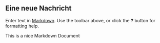 ## Eine neue Nachricht

Enter text in [Markdown](http://daringfireball.net/projects/markdown/). Use the toolbar above, or click the **?** button for formatting help.

This is a nice Markdown Document
